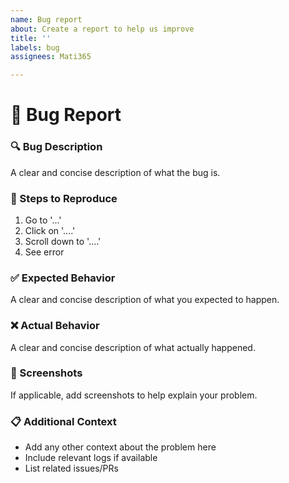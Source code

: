 ```yaml
---
name: Bug report
about: Create a report to help us improve
title: ''
labels: bug
assignees: Mati365

---
```


# 🐛 Bug Report

### 🔍 Bug Description

A clear and concise description of what the bug is.

### 📝 Steps to Reproduce

1. Go to '...'
2. Click on '....'
3. Scroll down to '....'
4. See error

### ✅ Expected Behavior

A clear and concise description of what you expected to happen.

### ❌ Actual Behavior

A clear and concise description of what actually happened.

### 📸 Screenshots

If applicable, add screenshots to help explain your problem.

### 📋 Additional Context

- Add any other context about the problem here
- Include relevant logs if available
- List related issues/PRs
